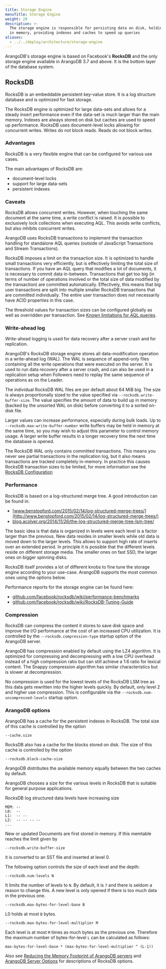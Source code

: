 ```yaml
---
title: Storage Engine
menuTitle: Storage Engine
weight: 20
description: >-
  The storage engine is responsible for persisting data on disk, holding copies
  in memory, providing indexes and caches to speed up queries
aliases:
  - ../../deploy/architecture/storage-engine
---
```

ArangoDB's storage engine is based on Facebook's **RocksDB** and the only
storage engine available in ArangoDB 3.7 and above. It is the bottom layer of
the database system.

## RocksDB

RocksDB is an embeddable persistent key-value store. It is a log
structure database and is optimized for fast storage.

The RocksDB engine is optimized for large data-sets and allows for a
steady insert performance even if the data-set is much larger than the
main memory. Indexes are always stored on disk but caches are used to
speed up performance. RocksDB uses document-level locks allowing for
concurrent writes. Writes do not block reads. Reads do not block writes.

### Advantages

RocksDB is a very flexible engine that can be configured for various use cases.

The main advantages of RocksDB are:

- document-level locks
- support for large data-sets
- persistent indexes

### Caveats

RocksDB allows concurrent writes. However, when touching the same document at
the same time, a write conflict is raised. It is possible to exclusively lock
collections when executing AQL. This avoids write conflicts, but also inhibits
concurrent writes.

ArangoDB uses RocksDB transactions to implement the transaction handling for
standalone AQL queries (outside of JavaScript Transactions and Stream Transactions).

RocksDB imposes a limit on the transaction size. It is optimized to handle small
transactions very efficiently, but is effectively limiting the total size of
transactions. If you have an AQL query that modifies a lot of documents, it is
necessary to commit data in-between. Transactions that get too big (in terms of
number of operations involved or the total size of data modified by the transaction)
are committed automatically. Effectively, this means that big user transactions
are split into multiple smaller RocksDB transactions that are committed individually.
The entire user transaction does not necessarily have ACID properties in this case.

The threshold values for transaction sizes can be configured globally as well as
overridden per transaction. See
[Known limitations for AQL queries](../../aql/fundamentals/limitations.md#storage-engine-properties).

### Write-ahead log

Write-ahead logging is used for data recovery after a server crash and for
replication.

ArangoDB's RocksDB storage engine stores all data-modification operation in a
write-ahead log (WAL). The WAL is sequence of append-only files containing
all the write operations that were executed on the server.
It is used to run data recovery after a server crash, and can also be used in
a replication setup when Followers need to replay the same sequence of operations as
on the Leader.

The individual RocksDB WAL files are per default about 64 MiB big.
The size is always proportionally sized to the value specified via
`--rocksdb.write-buffer-size`. The value specifies the amount of data to build
up in memory (backed by the unsorted WAL on disk) before converting it to a
sorted on-disk file.

Larger values can increase performance, especially during bulk loads.
Up to `--rocksdb.max-write-buffer-number` write buffers may be held in memory
at the same time, so you may wish to adjust this parameter to control memory
usage. A larger write buffer results in a longer recovery time the next
time the database is opened.

The RocksDB WAL only contains committed transactions. This means you never
see partial transactions in the replication log, but it also means transactions
are tracked completely in-memory. In practice this causes RocksDB transaction
sizes to be limited, for more information see the
[RocksDB Configuration](../../components/arangodb-server/options.md#rocksdb)

### Performance

RocksDB is based on a log-structured merge tree. A good introduction can be
found in:

- [www.benstopford.com/2015/02/14/log-structured-merge-trees/](http://www.benstopford.com/2015/02/14/log-structured-merge-trees/)
- [blog.acolyer.org/2014/11/26/the-log-structured-merge-tree-lsm-tree/](https://blog.acolyer.org/2014/11/26/the-log-structured-merge-tree-lsm-tree/)

The basic idea is that data is organized in levels were each level is a factor
larger than the previous. New data resides in smaller levels while old data
is moved down to the larger levels. This allows to support high rate of inserts
over an extended period. In principle it is possible that the different levels
reside on different storage media. The smaller ones on fast SSD, the larger ones
on bigger spinning disks.

RocksDB itself provides a lot of different knobs to fine tune the storage
engine according to your use-case. ArangoDB supports the most common ones
using the options below.

Performance reports for the storage engine can be found here:

- [github.com/facebook/rocksdb/wiki/performance-benchmarks](https://github.com/facebook/rocksdb/wiki/performance-benchmarks)
- [github.com/facebook/rocksdb/wiki/RocksDB-Tuning-Guide](https://github.com/facebook/rocksdb/wiki/RocksDB-Tuning-Guide)

### Compression

RocksDB can compress the content it stores to save disk space and improve the
I/O performance at the cost of an increased CPU utilization. It is controlled
by the `--rocksdb.compression-type` startup option of the ArangoDB server.

ArangoDB has compression enabled by default using the LZ4 algorithm. It is
optimized for compressing and decompressing with a low CPU overhead instead of a
high compression ratio but can still achieve a 1:6 ratio for lexical content.
The Snappy compression algorithm has similar characteristics but is slower at
decompression.

No compression is used for the lowest levels of the RocksDB LSM tree as this
data gets rewritten into the higher levels quickly. By default, only level 2
and higher use compression. This is configurable via the
`--rocksdb.num-uncompressed-levels` startup option.

### ArangoDB options

ArangoDB has a cache for the persistent indexes in RocksDB. The total size
of this cache is controlled by the option

```
--cache.size
```

RocksDB also has a cache for the blocks stored on disk. The size of
this cache is controlled by the option

```
--rocksdb.block-cache-size
```

ArangoDB distributes the available memory equally between the two
caches by default.

ArangoDB chooses a size for the various levels in RocksDB that is
suitable for general purpose applications.

RocksDB log structured data levels have increasing size

```
MEM: --
L0:  --
L1:  -- --
L2:  -- -- -- --
...
```

New or updated Documents are first stored in memory. If this memtable
reaches the limit given by

```
--rocksdb.write-buffer-size
```

it is converted to an SST file and inserted at level 0.

The following option controls the size of each level and the depth:

```
--rocksdb.num-levels N
```

It limits the number of levels to `N`. By default, it is `7` and there is
seldom a reason to change this. A new level is only opened if there is
too much data in the previous one.

```
--rocksdb.max-bytes-for-level-base B
```

L0 holds at most `B` bytes.

```
--rocksdb.max-bytes-for-level-multiplier M
```

Each level is at most `M` times as much bytes as the previous
one. Therefore the maximum number of bytes-for-level `L` can be
calculated as follows:

```
max-bytes-for-level-base * (max-bytes-for-level-multiplier ^ (L-1))
```

Also see [Reducing the Memory Footprint of ArangoDB servers](../../operations/administration/reduce-memory-footprint.md)
and [ArangoDB Server Options](options.md#rocksdb) for descriptions of RocksDB options.
